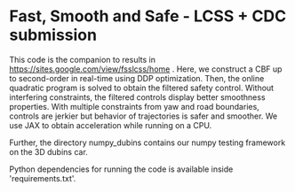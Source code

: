 # Fast, Smooth and Safe - LCSS + CDC submission

This code is the companion to results in https://sites.google.com/view/fsslcss/home .
Here, we construct a CBF up to second-order in real-time using DDP optimization. Then, the online quadratic program is solved to obtain the filtered safety control. Without interfering constraints, the filtered controls display better smoothness properties. With multiple constraints from yaw and road boundaries, controls are jerkier but behavior of trajectories is safer and smoother. We use JAX to obtain acceleration while running on a CPU.

Further, the directory numpy_dubins contains our numpy testing framework on the 3D dubins car.

Python dependencies for running the code is available inside 'requirements.txt'.
